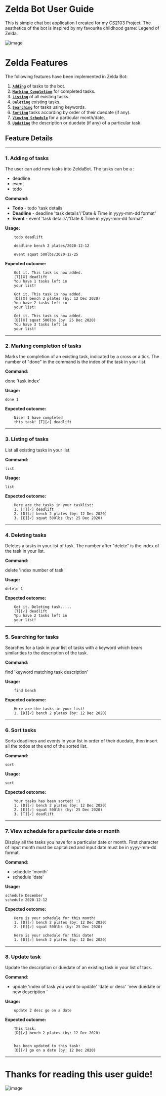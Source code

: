 # Zelda Bot User Guide
This is simple chat bot application I created for my CS2103 Project. The aesthetics of the bot is inspired by my favourite childhood game: Legend of Zelda.

![image](https://img.redbull.com/images/w_1280/q_auto,f_auto/redbullcom/2017/03/06/1331848012461_2/an-image-of-link-in-the-new-zelda-breath-of-the-wild-video-game)




# **Zelda Features**

The following features have been implemented in Zelda Bot:
1. [**`Adding`**](#addition) of tasks to the bot.
2. [**`Marking Completion`**](#marking) for completed tasks.
3. [**`Listing`**](#list) of all existing tasks.
4. [**`Deleting`**](#delete) existing tasks.
5. [**`Searching`**](#search) for tasks using keywords.
6. [**`Sorting`**](#sort) tasks according by order of their duedate (if any).
7. [**`Viewing Schedule`**](#schedule) for a particular month/date.
8. [**`Updating`**](#update) the description or duedate (if any) of a particular task.

## Feature Details

___
### 1. Adding of tasks <a name="addition"></a>

The user can add new tasks into ZeldaBot. The tasks can be a :
- deadline
- event
- todo


**Command:**

- **Todo** - todo 'task details'
- **Deadline** - deadline 'task details'/'Date & Time in yyyy-mm-dd format'
- **Event** - event 'task details'/'Date & Time in yyyy-mm-dd format'

**Usage:**

        todo deadlift
        
        deadline bench 2 plates/2020-12-12
        
        event squat 500lbs/2020-12-25
        
**Expected outcome:**

        Got it. This task is now added.
        [T][X] deadlift
        You have 1 tasks left in 
        your list!
        
        Got it. This task is now added.
        [D][X] bench 2 plates (by: 12 Dec 2020)
        You have 2 tasks left in 
        your list!
        
        Got it. This task is now added.
        [E][X] squat 500lbs (by: 25 Dec 2020)
        You have 3 tasks left in 
        your list!
---

### 2. Marking completion of tasks <a name="marking"></a>

Marks the completion of an existing task, indicated by a cross or a tick. The number of "done" in the command is the index of the task in your list.

**Command:**

done 'task index'

**Usage:**

    done 1

**Expected outcome:**

        Nice! I have completed 
        this task! [T][✓] deadlift
        
---

### 3. Listing of tasks <a name="list"></a>

List all existing tasks in your list.

**Command:**

    list

**Usage:**

    list

**Expected outcome:**
        
        Here are the tasks in your tasklist:
        1. [T][✓] deadlift
        2. [D][✓] bench 2 plates (by: 12 Dec 2020)
        3. [E][✓] squat 500lbs (by: 25 Dec 2020)
        
---

### 4. Deleting tasks <a name="delete"></a>

Deletes a tasks in your list of task. The number after "delete" is the index of the task in your list.

**Command:**

delete 'index number of task'

**Usage:**

    delete 1

**Expected outcome:**
        
        Got it. Deleting task.....
        [T][✓] deadlift
        Ypu have 2 tasks left in
        your list!
        
---

### 5. Searching for tasks <a name="search"></a>

Searches for a task in your list of tasks with a keyword which bears similarities to the description of the task.

**Command:**

find 'keyword matching task description'

**Usage:**
            
        find bench
            

**Expected outcome:**
    
        Here are the tasks in your list!
        1. [D][✓] bench 2 plates (by: 12 Dec 2020)
        
---

### 6. Sort tasks <a name="sort"></a>

Sorts deadlines and events in your list in order of their duedate, then insert all the todos at the end of the sorted list.

**Command:**

    sort

**Usage:**

    sort

**Expected outcome:**

        Your tasks has been sorted! :)
        1. [D][✓] bench 2 plates (by: 12 Dec 2020)
        2. [E][✓] squat 500lbs (by: 25 Dec 2020)
        3. [T][✓] deadlift
    
---

### 7. View schedule for a particular date or month <a name="schedule"></a>

Display all the tasks you have for a particular date or month. First character of input month must be capitalized and input date must be in yyyy-mm-dd format.

**Command:**

- schedule 'month'
- schedule 'date'

**Usage:**

    schedule December
    schedule 2020-12-12
    
**Expected outcome:**

        Here is your schedule for this month!
        1. [D][✓] bench 2 plates (by: 12 Dec 2020)
        2. [E][✓] squat 500lbs (by: 25 Dec 2020)
        
        Here is your schedule for this date!
        1. [D][✓] bench 2 plates (by: 12 Dec 2020)
        
---

### 8. Update task <a name="update"></a>

Update the description or duedate of an existing task in your list of task.

**Command:**

- update 'index of task you want to update' 'date or desc' 'new duedate or new description	'

**Usage:**
        
        update 2 desc go on a date
    
**Expected outcome:**

        This task:
        [D][✓] bench 2 plates (by: 12 Dec 2020)
       
        
        has been updated to this task:
        [D][✓] go on a date (by: 12 Dec 2020)
        
---
    
# Thanks for reading this user guide!
![image](https://d2skuhm0vrry40.cloudfront.net/2017/articles/1/8/8/7/1/7/8/zelda-breath-of-the-wild-walkthrough-guide-tips-4857-148829841233.jpg/EG11/resize/564x-1/quality/75/format/jpg)
    
